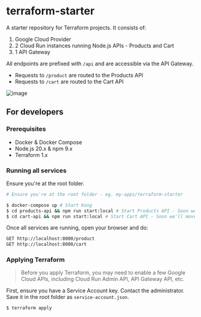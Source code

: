 # terraform-starter

A starter repository for Terraform projects. It consists of:

1. Google Cloud Provider
2. 2 Cloud Run instances running Node.js APIs - Products and Cart
3. 1 API Gateway

All endpoints are prefixed with `/api` and are accessible via the API Gateway.

- Requests to `/product` are routed to the Products API
- Requests to `/cart` are routed to the Cart API

![image](https://github.com/StanleySathler/terraform-starter/assets/11931916/0def9ccf-8313-44ad-b7f2-a49ea360702f)

## For developers

### Prerequisites

- Docker & Docker Compose
- Node.js 20.x & npm 9.x
- Terraform 1.x

### Running all services

Ensure you're at the root folder.

```bash
# Ensure you're at the root folder - eg. my-apps/terraform-starter

$ docker-compose up # Start Kong
$ cd products-api && npm run start:local # Start Products API - Soon we'll move this to Docker Compose too
$ cd cart-api && npm run start:local # Start Cart API - Soon we'll move this to Docker Compose too
```

Once all services are running, open your browser and do:

```bash
GET http://localhost:8000/product
GET http://localhost:8000/cart
```

### Applying Terraform

> Before you apply Terraform, you may need to enable a few Google Cloud APIs, including Cloud Run Admin API, API Gateway API, etc.

First, ensure you have a Service Account key. Contact the administrator. Save it in the root folder as `service-account.json`.

```bash
$ terraform apply
```
